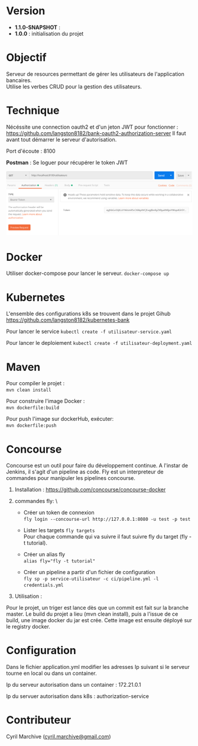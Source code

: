 # Version

- **1.1.0-SNAPSHOT** :
- **1.0.0** : initialisation du projet

# Objectif

Serveur de resources permettant de gérer les utilisateurs de l'application bancaires.
\
Utilise les verbes CRUD pour la gestion des utilisateurs.

# Technique

Nécéssite une connection oauth2 et d'un jeton JWT pour fonctionner :
https://github.com/langston8182/bank-oauth2-authorization-server
Il faut avant tout démarrer le serveur d'autorisation.

Port d'écoute : 8100

**Postman** :
Se loguer pour récupérer le token JWT

![postman](images/postman.png)

# Docker

Utiliser docker-compose pour lancer le serveur.
`docker-compose up`

# Kubernetes
L'ensemble des configurations k8s se trouvent dans le projet Gihub\
https://github.com/langston8182/kubernetes-bank

Pour lancer le service
`kubectl create -f utilisateur-service.yaml`

Pour lancer le deploiement
`kubectl create -f utilisateur-deployment.yaml`

# Maven

Pour compiler le projet :
\
`mvn clean install`

Pour construire l'image Docker :
\
`mvn dockerfile:build`

Pour push l'image sur dockerHub, exécuter:
\
`mvn dockerfile:push`

# Concourse
Concourse est un outil pour faire du développement continue. A l'instar de Jenkins, 
il s'agit d'un pipeline as code. Fly est un interpreteur de commandes pour manipuler les pipelines concourse.

1) Installation :
https://github.com/concourse/concourse-docker

2) commandes fly:
    \
    - Créer un token de connexion\
    `fly login --concourse-url http://127.0.0.1:8080 -u test -p test`
    
    - Lister les targets
    `fly targets`\
    Pour chaque commande qui va suivre il faut suivre fly du target (fly -t tutorial).
    
    - Créer un alias fly\
    `alias fly="fly -t tutorial"`
    
    - Créer un pipeline a partir d'un fichier de configuration\
    `fly sp -p service-utilisateur -c ci/pipeline.yml -l credentials.yml`

3) Utilisation :

Pour le projet, un triger est lance dès que un commit est fait sur la branche master.
Le build du projet a lieu (mvn clean install), puis a l'issue de ce build, une image docker du jar est crée.
Cette image est ensuite déployé sur le registry docker.



# Configuration

Dans le fichier application.yml modifier les adresses Ip suivant si le serveur tourne en local ou dans un container.

Ip du serveur autorisation dans un container : 172.21.0.1

Ip du servuer autorisation dans k8s : authorization-service

# Contributeur

Cyril Marchive (cyril.marchive@gmail.com)
